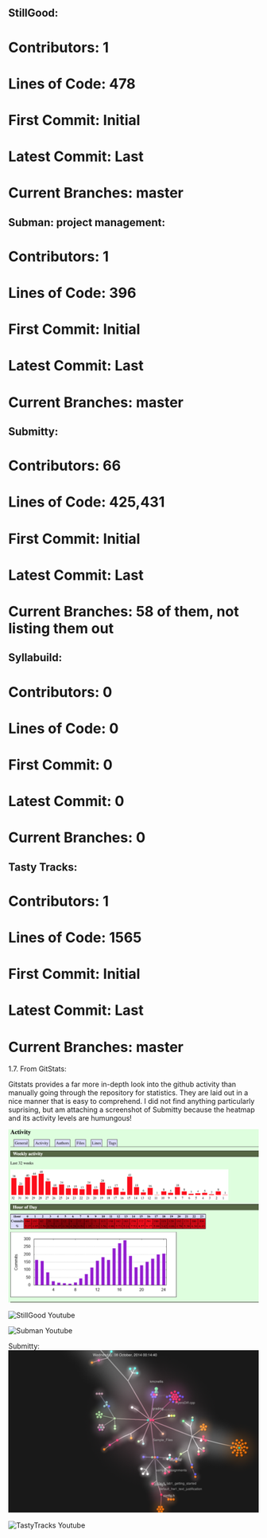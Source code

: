 ## StillGood:
   # Contributors: 1
   # Lines of Code: 478
   # First Commit: Initial
   # Latest Commit: Last
   # Current Branches: master

## Subman: project management: 
   # Contributors: 1
   # Lines of Code: 396
   # First Commit: Initial
   # Latest Commit: Last
   # Current Branches: master

## Submitty:
   # Contributors: 66
   # Lines of Code: 425,431
   # First Commit: Initial
   # Latest Commit: Last
   # Current Branches: 58 of them, not listing them out

## Syllabuild:
   # Contributors: 0
   # Lines of Code: 0
   # First Commit: 0
   # Latest Commit: 0
   # Current Branches: 0

## Tasty Tracks:
   # Contributors: 1
   # Lines of Code: 1565
   # First Commit: Initial
   # Latest Commit: Last
   # Current Branches: master

1.7. From GitStats: 

Gitstats provides a far more in-depth look into the github activity than manually going through the repository for statistics. They are laid out in a nice manner that is easy to comprehend. I did not find anything particularly suprising, but am attaching a screenshot of Submitty because the heatmap and its activity levels are humungous!

![Submitty gitstats](https://github.com/amitra1997/CSCI-49XX-OpenSource/blob/master/Images/Screen%20Shot%202019-01-29%20at%201.26.37%20PM.png)

![StillGood Youtube](https://youtu.be/b9gNicljKtU)

![Subman Youtube](https://youtu.be/HRG0_hQNrxg)

Submitty:
![Submitty Screenshot - Too Big for Youtube](https://github.com/amitra1997/CSCI-49XX-OpenSource/blob/master/Images/Screen%20Shot%202019-01-29%20at%201.45.21%20PM.png)

![TastyTracks Youtube](https://youtu.be/-fc9GqYy0QU)
